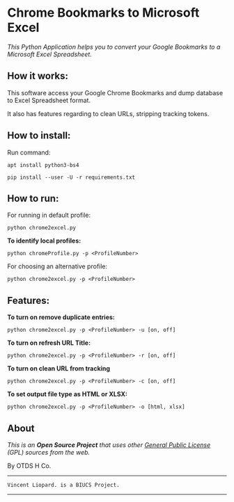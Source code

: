 # Chrome Bookmarks to Microsoft Excel

*This Python Application helps you to convert your Google Bookmarks to a Microsoft Excel Spreadsheet.*

## How it works:

This software access your Google Chrome Bookmarks and dump database to Excel Spreadsheet format.

It also has features regarding to clean URLs, stripping tracking tokens.

## How to install:

Run command:

`apt install python3-bs4`

`pip install --user -U -r requirements.txt`

## How to run:

For running in default profile:

`python chrome2excel.py`



**To identify local profiles:**

`python chromeProfile.py -p <ProfileNumber>`

For choosing an alternative profile:

`python chrome2excel.py -p <ProfileNumber>`

## Features:

**To turn on remove duplicate entries:**

`python chrome2excel.py -p <ProfileNumber> -u [on, off]`

**To turn on refresh URL Title:**

`python chrome2excel.py -p <ProfileNumber> -r [on, off]`

**To turn on clean URL from tracking**

`python chrome2excel.py -p <ProfileNumber> -c [on, off]`

**To set output file type as HTML or XLSX:**

`python chrome2excel.py -p <ProfileNumber> -o [html, xlsx]`

## About
*This is an* ***Open Source Project*** *that uses other [General Public License](http://www.gnu.org/copyleft/gpl.html) (GPL) sources from the web.*

By OTDS H Co.
___
    Vincent Liopard. is a BIUCS Project.

___
